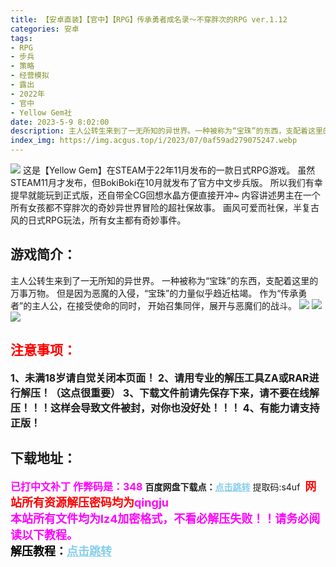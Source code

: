 ```yaml
---
title: 【安卓直装】【官中】【RPG】传承勇者成名录～不穿胖次的RPG ver.1.12
categories: 安卓
tags:
- RPG
- 步兵
- 策略
- 经营模拟
- 露出
- 2022年
- 官中
- Yellow Gem社
date: 2023-5-9 8:02:00
description: 主人公转生来到了一无所知的异世界。一种被称为“宝珠”的东西，支配着这里的万事万物。但是因为恶魔的入侵，“宝珠”的力量似乎趋近枯竭。作为“传承勇者”的主人公，在接受使命的同时，开始召集同伴，展开与恶魔们的战斗。
index_img: https://img.acgus.top/i/2023/07/0af59ad279075247.webp
---
```

![](https://img.acgus.top/i/2023/07/0af59ad279075247.webp)
这是【Yellow Gem】在STEAM于22年11月发布的一款日式RPG游戏。
虽然STEAM11月才发布，但BokiBoki在10月就发布了官方中文步兵版。
所以我们有幸提早就能玩到正式版，还自带全CG回想水晶方便直接开冲~
内容讲述男主在一个所有女孩都不穿胖次的奇妙异世界冒险的超社保故事。
画风可爱而社保，半复古风的日式RPG玩法，所有女主都有奇妙事件。

## 游戏简介：
主人公转生来到了一无所知的异世界。
一种被称为“宝珠”的东西，支配着这里的万事万物。
但是因为恶魔的入侵，“宝珠”的力量似乎趋近枯竭。
作为“传承勇者”的主人公，在接受使命的同时，
开始召集同伴，展开与恶魔们的战斗。
![](https://img.acgus.top/i/2023/07/41e4207f6c075321.webp)
![](https://img.acgus.top/i/2023/07/816236a2c9075546.webp)
![](https://img.acgus.top/i/2023/07/b5598383eb075324.webp)





## <font color=#FF0000 >注意事项：</font>
<font size=3><b>1、未满18岁请自觉关闭本页面！
2、请用专业的解压工具ZA或RAR进行解压！（这点很重要）
3、下载文件前请先保存下来，请不要在线解压！！！这样会导致文件被封，对你也没好处！！！
4、有能力请支持正版！</b></font>

## 下载地址：
<font color=#FF00FF size=3><b>已打中文补丁</b></font>
<font color=#FF00FF size=3>**作弊码是：348**</font>
<b>百度网盘下载点：</b><a href="https://pan.baidu.com/s/1A0wwYSyrIXDE720MjvosGA?pwd=s4uf" style="color: #87CEEB;"><b>点击跳转</b></a> 提取码:s4uf
<a style="padding: 0" href="https://post.qingju.org/AD/"><img style="max-width:100%" src="https://img.acgus.top/i/2024/07/478f689b8021d8d499ab43d21acf137a.gif" alt=""></a>
<b><font color=#FF0000 size=4>网站所有资源解压密码均为</b></font><b><font color=#FF00FF size=4>qingju</font><font color=#FF0000 ></font></b><br><b><font color=#FF00FF size=4>本站所有文件均为lz4加密格式，不看必解压失败！！请务必阅读以下教程。</b></font><br><b><font color=#000 size=4>解压教程：</b><a href="https://post.qingju.org/tutorial/000/" style="color: #87CEEB;"><b>点击跳转</b></a>

